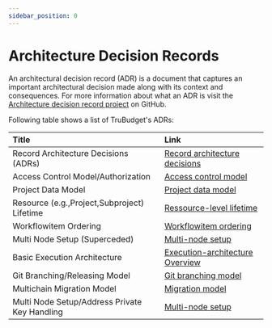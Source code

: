 ```yaml
---
sidebar_position: 0
---
```


# Architecture Decision Records

An architectural decision record (ADR) is a document that captures an important architectural decision made along with its context and consequences.
For more information about what an ADR is visit the [Architecture decision record project](https://github.com/joelparkerhenderson/architecture_decision_record) on GitHub.

Following table shows a list of TruBudget's ADRs:

| Title                                         | Link                                                                            |
| :-------------------------------------------- | :------------------------------------------------------------------------------ |
| Record Architecture Decisions (ADRs)          | [Record architecture decisions](./0001-record-architecture-decisions)     |
| Access Control Model/Authorization            | [Access control model](./0002-access-control-model)                       |
| Project Data Model                            | [Project data model ](./0003-project-data-model)                          |
| Resource (e.g.,Project,Subproject) Lifetime   | [Ressource-level lifetime](./0004-ressource-level-lifetime)               |
| Workflowitem Ordering                         | [Workflowitem ordering](./0005-workflowitem-ordering)                     |
| Multi Node Setup (Superceded)                 | [Multi-node setup](./0006-multi-node-setup)                               |
| Basic Execution Architecture                  | [Execution-architecture Overview](./0007-execution-architecture-overview) |
| Git Branching/Releasing Model                 | [Git branching model](./0008-git-branching-model)                         |
| Multichain Migration Model                    | [Migration model](./0009-migration-model)                                 |
| Multi Node Setup/Address Private Key Handling | [Multi-node setup](./0010-multi-node-setup-and-user-management)           |
